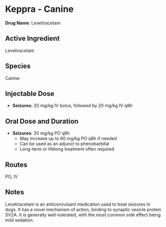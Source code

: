 #   Keppra - Canine

**Drug Name**: Levetiracetam

##   Active Ingredient

Levetiracetam

##   Species

Canine

##   Injectable Dose

* **Seizures:** 20 mg/kg IV bolus, followed by 20 mg/kg IV q8h

##   Oral Dose and Duration

* **Seizures:** 20 mg/kg PO q8h
    * May increase up to 60 mg/kg PO q8h if needed
    * Can be used as an adjunct to phenobarbital
    * Long-term or lifelong treatment often required

##   Routes

PO, IV

##   Notes

Levetiracetam is an anticonvulsant medication used to treat seizures in dogs. It has a novel mechanism of action, binding to synaptic vesicle protein SV2A. It is generally well-tolerated, with the most common side effect being mild sedation.